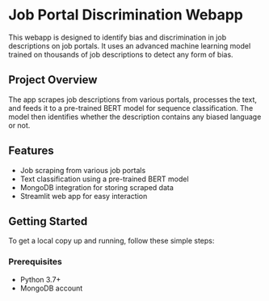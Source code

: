 # Job Portal Discrimination Webapp

This webapp is designed to identify bias and discrimination in job descriptions on job portals. It uses an advanced machine learning model trained on thousands of job descriptions to detect any form of bias. 

## Project Overview

The app scrapes job descriptions from various portals, processes the text, and feeds it to a pre-trained BERT model for sequence classification. The model then identifies whether the description contains any biased language or not.

## Features

- Job scraping from various job portals
- Text classification using a pre-trained BERT model
- MongoDB integration for storing scraped data
- Streamlit web app for easy interaction

## Getting Started

To get a local copy up and running, follow these simple steps:

### Prerequisites

- Python 3.7+
- MongoDB account

